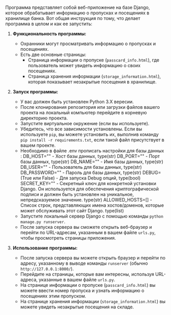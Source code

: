 Программа представляет собой веб-приложение на базе Django, которое обрабатывает информацию о пропусках и посещениях в хранилище банка. Вот общая инструкция по тому, что делает программа в целом и как ее запустить:

1. **Функциональность программы:**
   - Охранники могут просматривать информацию о пропусках и посещениях.
   - Есть две основные страницы:
     - Страница информации о пропуске (`passcard_info.html`), где пользователь может увидеть информацию о своих посещениях.
     - Страница хранения информации (`storage_information.html`), которая показывает незакрытые посещения в хранилище.

2. **Запуск программы:**
   - У вас должен быть установлен Python 3.X вересии.
   - После клонирования репозитория или загрузки файлов вашего проекта на локальный компьютер перейдите в корневую директорию проекта.
   - Запустите виртуальное окружение (если вы используете).
   - Убедитесь, что все зависимости установлены. Если вы используете `pip`, вы можете установить их, выполнив команду `pip install -r requirements.txt`, если такой файл присутствует в вашем проекте.
   - Необходимо в файле .env прописать настройки для базы данных :
     DB_HOST="" - Хост базы данных, type(str)
     DB_PORT="" - Порт базы данных, type(str)
     DB_NAME="" - Имя базы данных, type(str)
     DB_USER="" - Пользователь для базы данных, type(str)
     DB_PASSWORD="" - Пароль для базы данных, type(str)
     DEBUG= (True или False) - Для запуска Debug опций, type(bool)
     SECRET_KEY="" - Секретный ключ для конкретной установки Django. Он используется для обеспечения криптографической подписи и должен быть установлен на уникальное, непредсказуемое значение. type(str)
     ALLOWED_HOSTS=[] - Список строк, представляющих имена хостов/доменов, которые может обслуживать этот сайт Django. type(list)
   - Запустите локальный сервер Django с помощью команды `python manage.py runserver`.
   - После запуска сервера вы сможете открыть веб-браузер и перейти по URL-адресам, указанным в вашем файле `urls.py`, чтобы просмотреть страницы приложения.

3. **Использование программы:**
   - После запуска сервера вы можете открыть браузер и перейти по адресу, указанному в выводе команды `runserver` (обычно `http://127.0.0.1:8000/`).
   - Перейдите на страницы, которые вам интересны, используя URL-адреса, указанные в вашем файле `urls.py`.
   - На странице информации о пропуске (`passcard_info.html`) вы можете ввести номер пропуска и узнать информацию о посещениях этим пропуском.
   - На странице хранения информации (`storage_information.html`) вы можете увидеть незакрытые посещения на складе.
